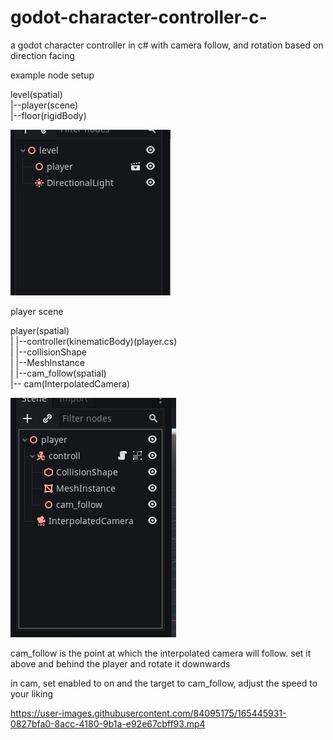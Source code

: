 # godot-character-controller-c-
a godot character controller in c# with camera follow, and rotation based on direction facing

example node setup

level(spatial)<br/>
    |--player(scene)<br/>
    |--floor(rigidBody)<br/>
    
  ![alt text](https://github.com/spicylemonade/godot-character-controller-c-/blob/main/unknown.png)

  player scene
  
  player(spatial)<br/>
   |   |--controller(kinematicBody)(player.cs)<br/>
   |       |--collisionShape<br/>
   |       |--MeshInstance<br/>
   |       |--cam_follow(spatial)<br/>
   |-- cam(InterpolatedCamera)<br/>
    
   ![alt text](https://github.com/spicylemonade/godot-character-controller-c-/blob/main/DeepinScreenshot_select-area_20220427011739.png)

   cam_follow is the point at which the interpolated camera will follow. set it above and behind the player and rotate it downwards
   
   in cam, set enabled to on and the target to cam_follow, adjust the speed to your liking





https://user-images.githubusercontent.com/84095175/165445931-0827bfa0-8acc-4180-9b1a-e92e67cbff93.mp4

